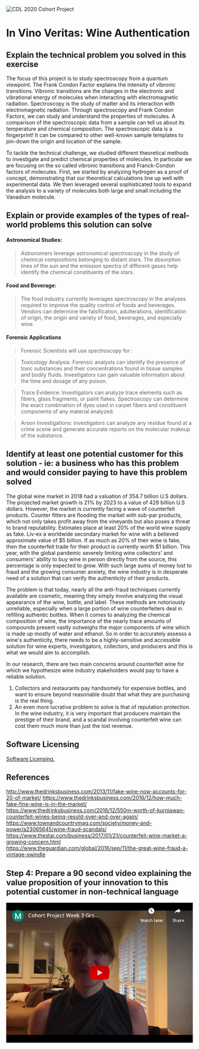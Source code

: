 ![CDL 2020 Cohort Project](../figures/CDL_logo.jpg)

# In Vino Veritas: Wine Authentication

## Explain the technical problem you solved in this exercise
The focus of this project is to study spectroscopy from a quantum viewpoint. The Frank Condon Factor explains the intensity of vibronic transitions. Vibronic transitions are the changes in the electronic and vibrational energy of molecules when interacting with electromagnetic radiation. Spectroscopy is the study of matter and its interaction with electromagnetic radiation. Through spectroscopy and Frank Condon Factors, we can study and understand the properties of molecules. A comparison of the spectroscopic data from a sample can tell us about its temperature and chemical composition. The spectroscopic data is a fingerprint! It can be compared to other well-known sample templates to pin-down the origin and location of the sample.

To tackle the technical challenge, we studied different theoretical methods to investigate and predict chemical properties of molecules. In particular we are focusing on the so called vibronic transitions and Franck-Condon factors of molecules. First, we started by analyzing hydrogen as a proof of concept, demonstrating that our theoretical calculations line up well with experimental data. We then leveraged several sophisticated tools to expand the analysis to a variety of molecules both large and small including the Vanadium molecule. 


## Explain or provide examples of the types of real-world problems this solution can solve

#### Astronomical Studies:
  >Astronomers leverage astronomical spectroscopy in the study of chemical compositions belonging to distant stars. The absorption lines of the sun and the emission spectra of different gases help identify the chemical constituents of the stars.
  
#### Food and Beverage:
  >The food industry currently leverages spectroscopy in the analyses required to improve the quality control of foods and beverages. Vendors can determine the falsification, adulterations, identification of origin, the origin and variety of food, beverages, and especially wine. 
  
#### Forensic Applications
  >Forensic Scientists will use spectroscopy for :
  
>Toxicology Analysis:
	Forensic analysts can identify the presence of toxic substances and their concentrations found in tissue samples and bodily fluids. Investigators can gain valuable information about the time and dosage of any poison. 
  
>Trace Evidence:
	Investigators can analyze trace elements such as fibers, glass fragments, or paint flakes. Spectroscopy can determine the exact combination of dyes used in carpet fibers and constituent components of any material analyzed. 
  
>Arson Investigations:
	investigators can analyze any residue found at a crime scene and generate accurate reports on the molecular makeup of the substance.

## Identify at least one potential customer for this solution - ie: a business who has this problem and would consider paying to have this problem solved
The global wine market in 2018 had a valuation of 354.7 billion U.S dollars. The projected market growth is 21% by 2023 to a value of 429 billion U.S dollars.  However, the market is currently facing a wave of counterfeit products. Counter fitters are flooding the market with sub-par products, which not only takes profit away from the vineyards but also poses a threat to brand reputability. Estimates place at least 20% of the world wine supply as fake. Liv-ex a worldwide secondary market for wine with a believed approximate value of $5 billion. If as much as 20% of their wine is fake, then the counterfeit trade for their product is currently worth $1 billion. This year, with the global pandemic severely limiting wine collectors' and consumers' ability to buy wine in person directly from the source, this percentage is only expected to grow. With such large sums of money lost to fraud and the growing consumer anxiety, the wine industry is in desperate need of a solution that can verify the authenticity of their products.

The problem is that today, nearly all the anti-fraud techniques currently available are cosmetic, meaning they simply involve analyzing the visual appearance of the wine, bottle, and label. These methods are notoriously unreliable, especially when a large portion of wine counterfeiters deal in refilling authentic bottles. When it comes to analyzing the chemical composition of wine, the importance of the nearly trace amounts of compounds present vastly outweighs the major components of wine which is made up mostly of water and ethanol. So in order to accurately assesss a wine's authenticity, there needs to be a highly-sensitive and accessible solution for wine experts, investigators, collectors, and producers and this is what we would aim to accomplish. 

In our research, there are two main concerns around counterfeit wine for which we hypothesize wine industry stakeholders would pay to have a reliable solution. 
1) Collectors and restaurants pay handsomely for expensive bottles, and want to ensure beyond reasonable doubt that what they are purchasing is the real thing. 
2) An even more lucrative problem to solve is that of reputation protection. In the wine industry, it is very important that producers maintain the prestige of their brand, and a scandal involving counterfeit wine can cost them much more than just the lost revenue.

## Software Licensing

[Software Licensing.](./Challenge4.md)

## References
http://www.thedrinksbusiness.com/2013/11/fake-wine-now-accounts-for-20-of-market/
https://www.thedrinksbusiness.com/2016/12/how-much-fake-fine-wine-is-in-the-market/
https://www.thedrinksbusiness.com/2016/12/550m-worth-of-kurniawan-counterfeit-wines-being-resold-over-and-over-again/
https://www.townandcountrymag.com/society/money-and-power/a23065645/wine-fraud-scandals/
https://www.thestar.com/business/2017/01/21/counterfeit-wine-market-a-growing-concern.html
https://www.theguardian.com/global/2016/sep/11/the-great-wine-fraud-a-vintage-swindle


## Step 4: Prepare a 90 second video explaining the value proposition of your innovation to this potential customer in non-technical language

[![Introduction](../figures/video.png)](https://youtu.be/vgmyN519Mew)
